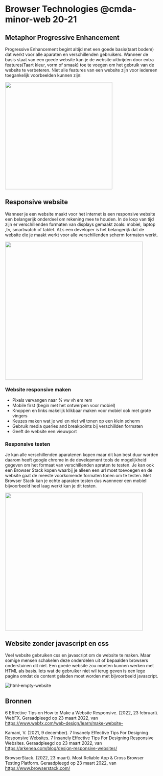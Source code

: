 # Browser Technologies @cmda-minor-web 20-21

## Metaphor Progressive Enhancement
Progressive Enhancement begint altijd met een goede basis(taart bodem) dat werkt voor alle aparaten en verschillenden gebruikers. Wanneer de basis staat van een goede website kan je de website uitbrijden door extra features(Taart kleur, vorm of smaak) toe te voegen om het gebruik van de website te verbeteren. Niet alle features van een website zijn voor iedereen toegankelijk voorbeelden kunnen zijn:

<img src="https://user-images.githubusercontent.com/29665951/159707122-836041c6-c053-458b-851e-adb648529fdb.jpg"  width="350px">

## Responsive website
Wanneer je een website maakt voor het internet is een responsive website een belangerijk onderdeel om rekening mee te houden. In de loop van tijd zijn er verschillenden formaten van displays gemaakt zoals: mobiel, laptop ,tv, smartwatch of tablet. ALs een developer is het belangerijk dat de website die je maakt werkt voor alle verschillenden scherm formaten werkt.

<img src="https://user-images.githubusercontent.com/29665951/159694722-ddbc6987-beab-4a55-8ac5-68e8d4fc0faa.jpg"  width="450px">

### Website responsive maken
* Pixels vervangen naar % vw vh em rem
* Mobile first (begin met het ontwerpen voor mobiel)
* Knoppen en links makelijk klikbaar maken voor mobiel ook met grote vingers
* Keuzes maken wat je wel en niet wil tonen op een klein scherm
* Gebruik media queries and breakpoints bij verschillden formaten
* Geeft de website een vieuwport

### Responsive testen
Je kan alle verschillenden aparatenen kopen maar dit kan best duur worden daarom heeft google chrome in de development tools de mogelijkheid gegeven om het formaat van verschillenden apraten te testen. Je kan ook een Browser Stack kopen waarbij je alleen een url moet toevoegen en de website gaat de meeste voorkomende formaten tonen om te testen. Met Browser Stack kan je echte aparaten testen dus wannneer een mobiel bijvoorbeeld heel laag werkt kan je dit testen.

<img src="https://user-images.githubusercontent.com/29665951/159695774-545e56a1-1bf5-44a3-95a2-63dfb89762ff.png"  width="450px">


## Website zonder javascript en css
Veel website gebruiken css en javascript om de website te maken. Maar somige mensen schakelen deze onderdelen uit of bepaalden browsers onderstuinen dit niet. Een goede website zou moeten kunnen werken met HTML als basis. Iets wat de gebruiker niet wil terug geven is een lege pagina omdat de content geladen moet worden met bijvoorbeeld javascript.

![html-empty-website](https://user-images.githubusercontent.com/29665951/159710555-0ed67c08-50bd-4ce3-ac00-c372968ae7ca.jpeg)



## Bronnen
6 Effective Tips on How to Make a Website Responsive. (2022, 23 februari). WebFX. Geraadpleegd op 23 maart 2022, van https://www.webfx.com/web-design/learn/make-website-

Kamani, V. (2021, 9 december). 7 Insanely Effective Tips For Designing Responsive Websites. 7 Insanely Effective Tips For Designing Responsive Websites. Geraadpleegd op 23 maart 2022, van https://arkenea.com/blog/design-responsive-websites/

BrowserStack. (2022, 23 maart). Most Reliable App & Cross Browser Testing Platform. Geraadpleegd op 23 maart 2022, van https://www.browserstack.com/

